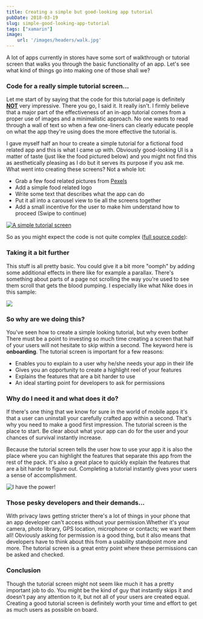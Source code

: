 ```yaml
---
title: Creating a simple but good-looking app tutorial
pubDate: 2018-03-19
slug: simple-good-looking-app-tutorial
tags: ["xamarin"]
image: 
    url: '/images/headers/walk.jpg'
---
```


A lot of apps currently in stores have some sort of walkthrough or tutorial screen that walks you through the basic functionality of an app. Let's see what kind of things go into making one of those shall we?

### Code for a really simple tutorial screen...

Let me start of by saying that the code for this tutorial page is definitely <span style="text-decoration: underline;">**NOT**</span> very impressive. There you go, I said it. It really isn't. I firmly believe that a major part of the effectiveness of an in-app tutorial comes from a proper use of images and a minimalistic approach. No one wants to read through a wall of text so when a few one-liners can clearly educate people on what the app they're using does the more effective the tutorial is.

I gave myself half an hour to create a simple tutorial for a fictional food related app and this is what I came up with. Obviously good-looking UI is a matter of taste (just like the food pictured below) and you might not find this as aesthetically pleasing as I do but it serves its purpose if you ask me. What went into creating these screens? Not a whole lot:

*   Grab a few food related pictures from [Pexels](https://www.pexels.com/search/food/)
*   Add a simple food related logo
*   Write some text that describes what the app can do
*   Put it all into a carousel view to tie all the screens together
*   Add a small incentive for the user to make him understand how to proceed (Swipe to continue)

[![A simple tutorial screen](/images/posts/simpletutorial.jpg)](/images/posts/simpletutorial.jpg)

So as you might expect the code is not quite complex ([full source code](https://github.com/sthewissen/KickassUI.FancyTutorial)):

<script src="https://gist.github.com/sthewissen/2ffb6ad337763e5d345f8ef55485a67d.js"></script>

### Taking it a bit further

This stuff is all pretty basic. You could give it a bit more "oomph" by adding some additional effects in there like for example a parallax. There's something about parts of a page not scrolling the way you're used to see them scroll that gets the blood pumping. I especially like what Nike does in this sample:

![](https://us.v-cdn.net/5019960/uploads/editor/mx/undp362d3fmk.gif)

### So why are we doing this?

You've seen how to create a simple looking tutorial, but why even bother There must be a point to investing so much time creating a screen that half of your users will not hesitate to skip within a second. The keyword here is **onboarding**. The tutorial screen is important for a few reasons:

*   Enables you to explain to a user why he/she needs your app in their life
*   Gives you an opportunity to create a highlight reel of your features
*   Explains the features that are a bit harder to use
*   An ideal starting point for developers to ask for permissions

### Why do I need it and what does it do?

If there's one thing that we know for sure in the world of mobile apps it's that a user can uninstall your carefully crafted app within a second. That's why you need to make a good first impression. The tutorial screen is the place to start. Be clear about what your app can do for the user and your chances of survival instantly increase.

Because the tutorial screen tells the user how to use your app it is also the place where you can highlight the features that separate this app from the rest of the pack. It's also a great place to quickly explain the features that are a bit harder to figure out. Completing a tutorial instantly gives your users a sense of accomplishment.

![I have the power!](https://media.giphy.com/media/tu4q9gqjNocP6/giphy.gif)

### Those pesky developers and their demands...

With privacy laws getting stricter there's a lot of things in your phone that an app developer can't access without your permission.Whether it's your camera, photo library, GPS location, microphone or contacts; we want them all! Obviously asking for permission is a good thing, but it also means that developers have to think about this from a usability standpoint more and more. The tutorial screen is a great entry point where these permissions can be asked and checked.

### Conclusion

Though the tutorial screen might not seem like much it has a pretty important job to do. You might be the kind of guy that instantly skips it and doesn't pay any attention to it, but not all of your users are created equal. Creating a good tutorial screen is definitely worth your time and effort to get as much users as possible on board.